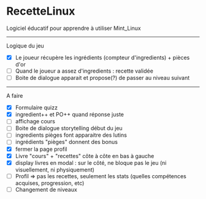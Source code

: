 # RecetteLinux
Logiciel éducatif pour apprendre à utiliser Mint_Linux

---------------
Logique du jeu 
- [X] Le joueur récupère les ingrédients (compteur d'ingredients) + pièces d'or
- [ ] Quand le joueur a assez d'ingredients : recette validée
- [ ] Boite de dialogue apparait et propose(?) de passer au niveau suivant

--------------
A faire
- [X] Formulaire quizz
- [X] ingredient++ et PO++ quand réponse juste
- [ ] affichage cours
- [ ] Boite de dialogue storytelling début du jeu
- [ ] ingredients pièges font apparaitre des lutins
- [ ] ingrédients "pièges" donnent des bonus
- [X] fermer la page profil
- [X] Livre "cours" + "recettes" côte à côte en bas à gauche
- [X] display livres en modal : sur le côté, ne bloque pas le jeu (ni visuellement, ni physiquement)
- [ ] Profil => pas les recettes, seulement les stats (quelles compétences acquises, progression, etc)
- [ ] Changement de niveaux